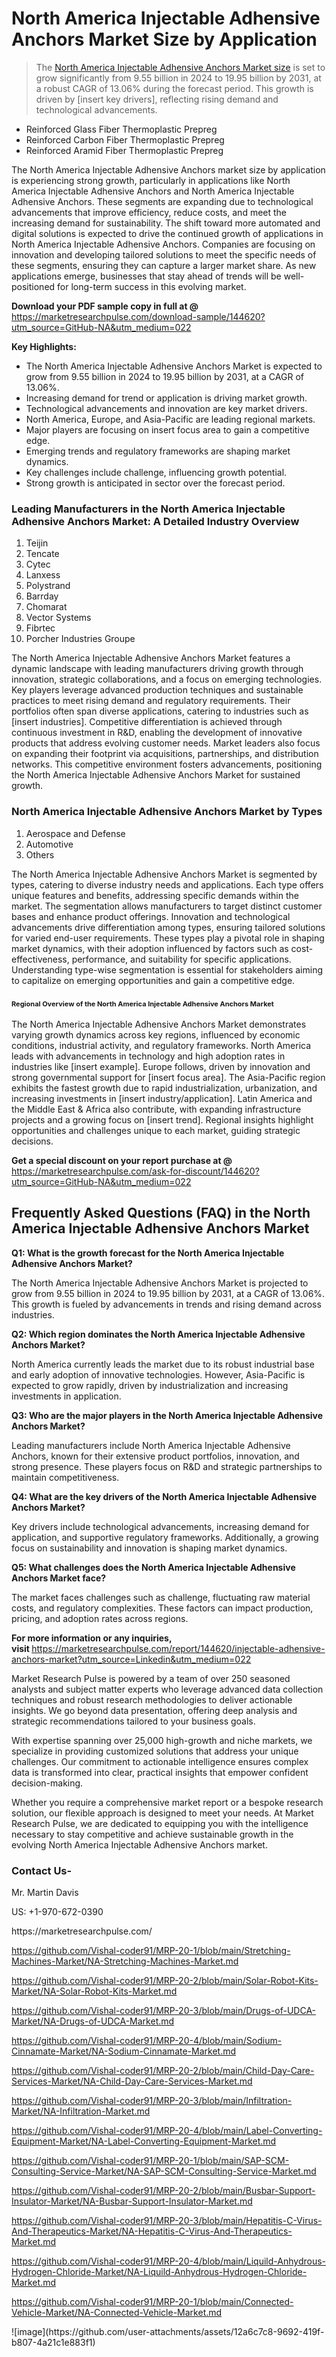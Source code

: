 <h1>North America Injectable Adhensive Anchors Market&nbsp;Size by Application</h1><blockquote><p>The <a href="https://marketresearchpulse.com/download-sample/144620?utm_source=GitHub-NA&amp;utm_medium=022">North America Injectable Adhensive Anchors Market size</a> is set to grow significantly from 9.55 billion in 2024 to 19.95 billion by 2031, at a robust CAGR of 13.06% during the forecast period. This growth is driven by [insert key drivers], reflecting rising demand and technological advancements.</p></blockquote><ul><li>Reinforced Glass Fiber Thermoplastic Prepreg<li> Reinforced Carbon Fiber Thermoplastic Prepreg<li> Reinforced Aramid Fiber Thermoplastic Prepreg</li></ul><p>The North America Injectable Adhensive Anchors market size by application is experiencing strong growth, particularly in applications like North America Injectable Adhensive Anchors and North America Injectable Adhensive Anchors. These segments are expanding due to technological advancements that improve efficiency, reduce costs, and meet the increasing demand for sustainability. The shift toward more automated and digital solutions is expected to drive the continued growth of applications in North America Injectable Adhensive Anchors. Companies are focusing on innovation and developing tailored solutions to meet the specific needs of these segments, ensuring they can capture a larger market share. As new applications emerge, businesses that stay ahead of trends will be well-positioned for long-term success in this evolving market.</p><p><strong>Download your PDF sample copy in full at @ </strong><a href="https://marketresearchpulse.com/download-sample/144620?utm_source=GitHub-NA&amp;utm_medium=022">https://marketresearchpulse.com/download-sample/144620?utm_source=GitHub-NA&amp;utm_medium=022</a></p><p><strong>Key Highlights: </strong></p><ul><li>The North America Injectable Adhensive Anchors Market is expected to grow from 9.55 billion in 2024 to 19.95 billion by 2031, at a CAGR of 13.06%.</li><li>Increasing demand for trend or application is driving market growth.</li><li>Technological advancements and innovation are key market drivers.</li><li>North America, Europe, and Asia-Pacific are leading regional markets.</li><li>Major players are focusing on insert focus area to gain a competitive edge.</li><li>Emerging trends and regulatory frameworks are shaping market dynamics.</li><li>Key challenges include challenge, influencing growth potential.</li><li>Strong growth is anticipated in sector over the forecast period.</li></ul><h3>Leading Manufacturers in the North America Injectable Adhensive Anchors Market: A Detailed Industry Overview</h3><ol><li>Teijin</li><li>Tencate</li><li>Cytec</li><li>Lanxess</li><li>Polystrand</li><li>Barrday</li><li>Chomarat</li><li>Vector Systems</li><li>Fibrtec</li><li>Porcher Industries Groupe</li></ol><div class="flex max-w-full flex-col flex-grow"><div class="min-h-8 text-message flex w-full flex-col items-end gap-2 whitespace-normal break-words [.text-message+&amp;]:mt-5" dir="auto" data-message-author-role="assistant" data-message-id="fd8432e4-4910-450d-b182-61b7bfb0a01f" data-message-model-slug="gpt-4o"><div class="flex w-full flex-col gap-1 empty:hidden first:pt-[3px]"><div class="markdown prose w-full break-words dark:prose-invert light"><p>The North America Injectable Adhensive Anchors Market features a dynamic landscape with leading manufacturers driving growth through innovation, strategic collaborations, and a focus on emerging technologies. Key players leverage advanced production techniques and sustainable practices to meet rising demand and regulatory requirements. Their portfolios often span diverse applications, catering to industries such as [insert industries]. Competitive differentiation is achieved through continuous investment in R&amp;D, enabling the development of innovative products that address evolving customer needs. Market leaders also focus on expanding their footprint via acquisitions, partnerships, and distribution networks. This competitive environment fosters advancements, positioning the North America Injectable Adhensive Anchors Market for sustained growth.</p></div></div></div></div><h3>North America Injectable Adhensive Anchors Market by Types</h3><ol><li>Aerospace and Defense<li> Automotive<li> Others</li></ol><div class="flex max-w-full flex-col flex-grow"><div class="min-h-8 text-message flex w-full flex-col items-end gap-2 whitespace-normal break-words [.text-message+&amp;]:mt-5" dir="auto" data-message-author-role="assistant" data-message-id="084470be-0bb7-4664-bddf-5156b4f41249" data-message-model-slug="gpt-4o-mini"><div class="flex w-full flex-col gap-1 empty:hidden first:pt-[3px]"><div class="markdown prose w-full break-words dark:prose-invert light"><p>The North America Injectable Adhensive Anchors Market is segmented by types, catering to diverse industry needs and applications. Each type offers unique features and benefits, addressing specific demands within the market. The segmentation allows manufacturers to target distinct customer bases and enhance product offerings. Innovation and technological advancements drive differentiation among types, ensuring tailored solutions for varied end-user requirements. These types play a pivotal role in shaping market dynamics, with their adoption influenced by factors such as cost-effectiveness, performance, and suitability for specific applications. Understanding type-wise segmentation is essential for stakeholders aiming to capitalize on emerging opportunities and gain a competitive edge.</p></div></div></div></div><h3><span style="font-size: 11px;">Regional Overview of the North America Injectable Adhensive Anchors Market</span></h3><div class="flex max-w-full flex-col flex-grow"><div class="min-h-8 text-message flex w-full flex-col items-end gap-2 whitespace-normal break-words [.text-message+&amp;]:mt-5" dir="auto" data-message-author-role="assistant" data-message-id="e9038762-ce64-4e30-91c9-9bd413514231" data-message-model-slug="gpt-4o-mini"><div class="flex w-full flex-col gap-1 empty:hidden first:pt-[3px]"><div class="markdown prose w-full break-words dark:prose-invert light"><p>The North America Injectable Adhensive Anchors Market demonstrates varying growth dynamics across key regions, influenced by economic conditions, industrial activity, and regulatory frameworks. North America leads with advancements in technology and high adoption rates in industries like [insert example]. Europe follows, driven by innovation and strong governmental support for [insert focus area]. The Asia-Pacific region exhibits the fastest growth due to rapid industrialization, urbanization, and increasing investments in [insert industry/application]. Latin America and the Middle East &amp; Africa also contribute, with expanding infrastructure projects and a growing focus on [insert trend]. Regional insights highlight opportunities and challenges unique to each market, guiding strategic decisions.</p></div></div></div></div><p><strong>Get a special discount on your report purchase at @ </strong><a href="https://marketresearchpulse.com/ask-for-discount/144620?utm_source=GitHub-NA&amp;utm_medium=022">https://marketresearchpulse.com/ask-for-discount/144620?utm_source=GitHub-NA&amp;utm_medium=022</a></p><h2>Frequently Asked Questions (FAQ) in the North America Injectable Adhensive Anchors Market</h2><p><strong>Q1: What is the growth forecast for the North America Injectable Adhensive Anchors Market?</strong></p><p>The North America Injectable Adhensive Anchors Market is projected to grow from 9.55 billion in 2024 to 19.95 billion by 2031, at a CAGR of 13.06%. This growth is fueled by advancements in trends and rising demand across industries.</p><p><strong>Q2: Which region dominates the North America Injectable Adhensive Anchors Market?</strong></p><p>North America currently leads the market due to its robust industrial base and early adoption of innovative technologies. However, Asia-Pacific is expected to grow rapidly, driven by industrialization and increasing investments in application.</p><p><strong>Q3: Who are the major players in the North America Injectable Adhensive Anchors Market?</strong></p><p>Leading manufacturers include North America Injectable Adhensive Anchors, known for their extensive product portfolios, innovation, and strong presence. These players focus on R&amp;D and strategic partnerships to maintain competitiveness.</p><p><strong>Q4: What are the key drivers of the North America Injectable Adhensive Anchors Market?</strong></p><p>Key drivers include technological advancements, increasing demand for application, and supportive regulatory frameworks. Additionally, a growing focus on sustainability and innovation is shaping market dynamics.</p><p><strong>Q5: What challenges does the North America Injectable Adhensive Anchors Market face?</strong></p><p>The market faces challenges such as challenge, fluctuating raw material costs, and regulatory complexities. These factors can impact production, pricing, and adoption rates across regions.</p><p><strong>For more information or any inquiries, visit&nbsp;</strong><a href="https://marketresearchpulse.com/report/144620/injectable-adhensive-anchors-market?utm_source=Linkedin&utm_medium=022">https://marketresearchpulse.com/report/144620/injectable-adhensive-anchors-market?utm_source=Linkedin&utm_medium=022</a></p><p>Market Research Pulse is powered by a team of over 250 seasoned analysts and subject matter experts who leverage advanced data collection techniques and robust research methodologies to deliver actionable insights. We go beyond data presentation, offering deep analysis and strategic recommendations tailored to your business goals.</p><p>With expertise spanning over 25,000 high-growth and niche markets, we specialize in providing customized solutions that address your unique challenges. Our commitment to actionable intelligence ensures complex data is transformed into clear, practical insights that empower confident decision-making.</p><p>Whether you require a comprehensive market report or a bespoke research solution, our flexible approach is designed to meet your needs. At Market Research Pulse, we are dedicated to equipping you with the intelligence necessary to stay competitive and achieve sustainable growth in the evolving North America Injectable Adhensive Anchors market.</p><h3><strong>Contact Us-</strong></h3><p>Mr. Martin Davis</p><p>US: +1-970-672-0390</p><p>https://marketresearchpulse.com/</p><p><a href="https://github.com/Vishal-coder91/MRP-20-1/blob/main/Stretching-Machines-Market/NA-Stretching-Machines-Market.md">https://github.com/Vishal-coder91/MRP-20-1/blob/main/Stretching-Machines-Market/NA-Stretching-Machines-Market.md</a></p><p><a href="https://github.com/Vishal-coder91/MRP-20-2/blob/main/Solar-Robot-Kits-Market/NA-Solar-Robot-Kits-Market.md">https://github.com/Vishal-coder91/MRP-20-2/blob/main/Solar-Robot-Kits-Market/NA-Solar-Robot-Kits-Market.md</a></p><p><a href="https://github.com/Vishal-coder91/MRP-20-3/blob/main/Drugs-of-UDCA-Market/NA-Drugs-of-UDCA-Market.md">https://github.com/Vishal-coder91/MRP-20-3/blob/main/Drugs-of-UDCA-Market/NA-Drugs-of-UDCA-Market.md</a></p><p><a href="https://github.com/Vishal-coder91/MRP-20-4/blob/main/Sodium-Cinnamate-Market/NA-Sodium-Cinnamate-Market.md">https://github.com/Vishal-coder91/MRP-20-4/blob/main/Sodium-Cinnamate-Market/NA-Sodium-Cinnamate-Market.md</a></p><p><a href="https://github.com/Vishal-coder91/MRP-20-2/blob/main/Child-Day-Care-Services-Market/NA-Child-Day-Care-Services-Market.md">https://github.com/Vishal-coder91/MRP-20-2/blob/main/Child-Day-Care-Services-Market/NA-Child-Day-Care-Services-Market.md</a></p><p><a href="https://github.com/Vishal-coder91/MRP-20-3/blob/main/Infiltration-Market/NA-Infiltration-Market.md">https://github.com/Vishal-coder91/MRP-20-3/blob/main/Infiltration-Market/NA-Infiltration-Market.md</a></p><p><a href="https://github.com/Vishal-coder91/MRP-20-4/blob/main/Label-Converting-Equipment-Market/NA-Label-Converting-Equipment-Market.md">https://github.com/Vishal-coder91/MRP-20-4/blob/main/Label-Converting-Equipment-Market/NA-Label-Converting-Equipment-Market.md</a></p><p><a href="https://github.com/Vishal-coder91/MRP-20-1/blob/main/SAP-SCM-Consulting-Service-Market/NA-SAP-SCM-Consulting-Service-Market.md">https://github.com/Vishal-coder91/MRP-20-1/blob/main/SAP-SCM-Consulting-Service-Market/NA-SAP-SCM-Consulting-Service-Market.md</a></p><p><a href="https://github.com/Vishal-coder91/MRP-20-2/blob/main/Busbar-Support-Insulator-Market/NA-Busbar-Support-Insulator-Market.md">https://github.com/Vishal-coder91/MRP-20-2/blob/main/Busbar-Support-Insulator-Market/NA-Busbar-Support-Insulator-Market.md</a></p><p><a href="https://github.com/Vishal-coder91/MRP-20-3/blob/main/Hepatitis-C-Virus-And-Therapeutics-Market/NA-Hepatitis-C-Virus-And-Therapeutics-Market.md">https://github.com/Vishal-coder91/MRP-20-3/blob/main/Hepatitis-C-Virus-And-Therapeutics-Market/NA-Hepatitis-C-Virus-And-Therapeutics-Market.md</a></p><p><a href="https://github.com/Vishal-coder91/MRP-20-4/blob/main/Liquild-Anhydrous-Hydrogen-Chloride-Market/NA-Liquild-Anhydrous-Hydrogen-Chloride-Market.md">https://github.com/Vishal-coder91/MRP-20-4/blob/main/Liquild-Anhydrous-Hydrogen-Chloride-Market/NA-Liquild-Anhydrous-Hydrogen-Chloride-Market.md</a></p><p><a href="https://github.com/Vishal-coder91/MRP-20-1/blob/main/Connected-Vehicle-Market/NA-Connected-Vehicle-Market.md">https://github.com/Vishal-coder91/MRP-20-1/blob/main/Connected-Vehicle-Market/NA-Connected-Vehicle-Market.md</a></p>
![image](https://github.com/user-attachments/assets/12a6c7c8-9692-419f-b807-4a21c1e883f1)
